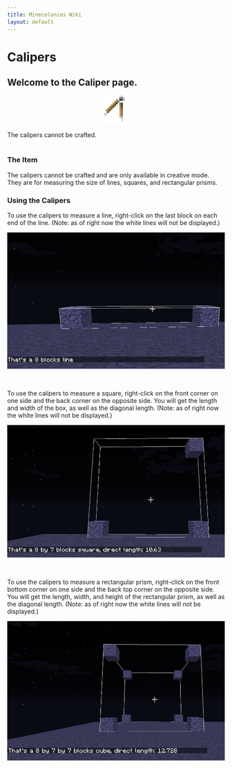 ```yaml
---
title: Minecolonies Wiki
layout: default
---
```

# Calipers

## Welcome to the Caliper page. 

<div class="infobox box text-center">
    <p style="text-align:center;"><img src="../../assets/images/icons/minecolonies/caliper.png" alt="Caliper"></p>
    <recipe>The calipers cannot be crafted.</recipe>
</div>
<br>

### The Item

The calipers cannot be crafted and are only available in creative mode. They are for measuring the size of lines, squares, and rectangular prisms.
<br>

### Using the Calipers

To use the calipers to measure a line, right-click on the last block on each end of the line. (Note: as of right now the white lines will not be displayed.)  

<p style="text-align:center;"><img src="../../assets/images/items/caliperstraight.png" alt="Measuring a Line"></p>
<br>

To use the calipers to measure a square, right-click on the front corner on one side and the back corner on the opposite side. You will get the length and width of the box, as well as the diagonal length. (Note: as of right now the white lines will not be displayed.)  

<p style="text-align:center;"><img src="../../assets/images/items/caliperdiagonal.png" alt="Measuring a Square"></p>
<br>

To use the calipers to measure a rectangular prism, right-click on the front bottom corner on one side and the back top corner on the opposite side. You will get the length, width, and height of the rectangular prism, as well as the diagonal length. (Note: as of right now the white lines will not be displayed.)  

<p style="text-align:center;"><img src="../../assets/images/items/calipercube.png" alt="Measuring a Cube"></p>
<br>

